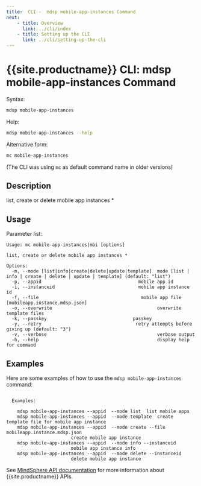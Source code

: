 ```yaml
---
title:  CLI -  mdsp mobile-app-instances Command
next:
    - title: Overview
      link: ../cli/index
    - title: Setting up the CLI
      link: ../cli/setting-up-the-cli
---
```


# {{site.productname}} CLI: mdsp mobile-app-instances Command

Syntax:

```bash
mdsp mobile-app-instances
```

Help:

```bash
mdsp mobile-app-instances --help
```

Alternative form:

```bash
mc mobile-app-instances
```

(The CLI was using `mc` as default command name in older versions)

## Description

list, create or delete mobile app instances *

## Usage

Parameter list:

```text
Usage: mc mobile-app-instances|mbi [options]

list, create or delete mobile app instances *

Options:
  -m, --mode [list|info|create|delete|update|template]  mode [list | info | create | delete | update | template] (default: "list")
  -p, --appid                                    mobile app id
  -i, --instanceid                               mobile app instance id
  -f, --file                                      mobile app file [mobileapp.instance.mdsp.json]
  -o, --overwrite                                       overwrite template files
  -k, --passkey                                passkey
  -y, --retry                                   retry attempts before giving up (default: "3")
  -v, --verbose                                         verbose output
  -h, --help                                            display help for command

```

## Examples

Here are some examples of how to use the `mdsp mobile-app-instances` command:

```text

  Examples:

    mdsp mobile-app-instances --appid  --mode list 	list mobile apps
    mdsp mobile-app-instances --appid  --mode template 	create template file for mobile app instance
    mdsp mobile-app-instances --appid  --mode create --file mobileapp.instance.mdsp.json 
						create mobile app instance
    mdsp mobile-app-instances --appid  --mode info --instanceid 
						mobile app instance info
    mdsp mobile-app-instances --appid  --mode delete --instanceid 
						delete mobile app instance

```

See [MindSphere API documentation](https://documentation.mindsphere.io/MindSphere/apis/index.html) for more information about {{site.productname}} APIs.
